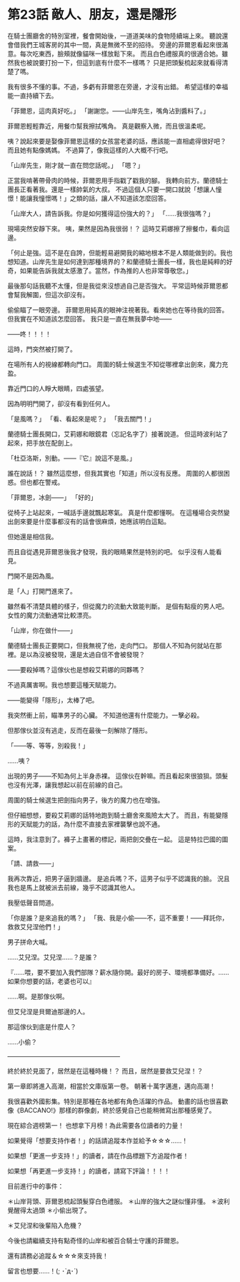 # 第23話 敵人、朋友，還是隱形

在騎士團廳舍的特別室裡，餐會開始後，一道道美味的食物陸續端上來。
聽說還會借我們王城客房的其中一間，真是無微不至的招待。
旁邊的菲爾恩看起來很滿意。每次吃東西，臉頰就像貓咪一樣放鬆下來。
而且白色禮服真的很適合她。雖然我也被說要打扮一下，但這到底有什麼不一樣嗎？
只是把頭髮梳起來就看得清楚了嗎。

我有很多不懂的事。不過，多虧有菲爾恩在旁邊，才沒有出錯。
希望這樣的幸福能一直持續下去。

「菲爾恩，這肉真好吃。」
「謝謝您。——山岸先生，嘴角沾到醬料了。」

菲爾恩輕輕靠近，用餐巾幫我擦拭嘴角。
真是觀察入微，而且很溫柔呢。

咦？說起來要是娶像菲爾恩這樣的女孩當老婆的話，應該能一直相處得很好吧？
而且她有點像媽媽。
不過算了，像我這樣的人大概不行吧。

「山岸先生，剛才就一直在問您話呢。」
「嗯？」

正當我啃著帶骨肉的時候，菲爾恩用手指戳了戳我的腳。
我轉向前方。蘭德騎士團長正看著我。還是一樣帥氣的大叔。
不過這個人只要一開口就說「想讓人憧憬！能讓我憧憬嗎！」之類的話，讓人不知道該怎麼回答。

「山岸大人，請告訴我。你是如何獲得這份強大的？」
「......我很強嗎？」

現場突然安靜下來。
咦，果然是因為我很弱！？
這時艾莉娜擦了擦餐巾，看向這邊。

「何止是強。這不是在自誇，但能輕易避開我的縮地根本不是人類能做到的。我也想知道。山岸先生是如何達到那種境界的？和蘭德騎士團長一樣，我也是純粹的好奇，如果能告訴我就太感激了。當然，作為推的人也非常尊敬您。」

最後那句話我聽不太懂，但是我從來沒想過自己是否強大。
平常這時候菲爾恩都會幫我解圍，但這次卻沒有。

偷偷瞄了一眼旁邊。
菲爾恩用純真的眼神注視著我。看來她也在等待我的回答。
但我實在不知道該怎麼回答。
我只是一直在無我夢中地——

——咚！！！！

這時，門突然被打開了。

在場所有人的視線都轉向門口。
周圍的騎士候選生不知從哪裡拿出劍來，魔力充盈。

靠近門口的人睜大眼睛，四處張望。

因為明明門開了，卻沒有看到任何人。

「是風嗎？」
「看、看起來是呢？」
「我去關門！」

蘭德騎士團長開口，艾莉娜和眼鏡君（忘記名字了）接著說道。
但這時波利站了起來，把手放在配劍上。

「杜亞洛斯，別動。——『它』說這不是風。」

誰在說話！？
雖然這麼想，但我其實也「知道」所以沒有反應。
周圍的人都很困惑。但也都在警戒。

「菲爾恩，冰劍——」
「好的」

從椅子上站起來，一喊話手邊就飄起寒氣。
真是什麼都懂啊。
在這種場合突然變出劍來要是什麼事都沒有的話會很麻煩，她應該明白這點。

但她還是相信我。

而且自從遇見菲爾恩後我才發現，我的眼睛果然是特別的吧。
似乎沒有人能看見。

門開不是因為風。

是「人」打開門進來了。

雖然看不清楚具體的樣子，但從魔力的流動大致能判斷。
是個有點瘦的男人吧。
女性的魔力流動通常比較漂亮。

「山岸，你在做什——」

蘭德騎士團長正要開口，但我無視了他，走向門口。
那個人不知為何就站在那裡。是以為沒被發現，還是太過自信不會被發現？

——要殺掉嗎？這傢伙也是想殺艾莉娜的同夥嗎？

不過真厲害啊。我也想要這種天賦能力。

——能變得「隱形」，太棒了吧。

我突然衝上前，瞄準男子的心臟。
不知道他還有什麼能力。一擊必殺。

但那傢伙並沒有逃走，反而在最後一刻解除了隱形。

「——等、等等，別殺我！」

......咦？

出現的男子——不知為何上半身赤裸。
這傢伙在幹嘛。而且看起來很狼狽。頭髮也沒有光澤，讓我想起以前在前線的自己。

周圍的騎士候選生把劍指向男子，後方的魔力也在增強。

但仔細想想，要殺艾莉娜的話特地跑到騎士廳舍來風險太大了。
而且，有能變隱形的天賦能力的話，為什麼不直接去家裡襲擊也說不通。

這時，我注意到了。褲子上畫著的標記，兩把劍交疊在一起。
這是特拉巴國的圖案。

「請、請救——」

我再次靠近，把男子逼到牆邊。
是追兵嗎？不，這男子似乎不認識我的臉。
況且我也是馬上就被派去前線，幾乎不認識其他人。

我壓低聲音問道。

「你是誰？是來追我的嗎？」
「我、我是小偷——不，這不重要！——拜託你，救救艾兒涅他們！」

男子拼命大喊。

......艾兒涅。艾兒涅......？是誰？

『......喂，要不要加入我們部隊？薪水隨你開。最好的房子、環境都準備好。......如果你想要的話，老婆也可以』

......啊。是那傢伙啊。

但艾兒涅是貝爾迪那邊的人。

那這傢伙到底是什麼人？

......小偷？

——————————————————

終於終於見面了，居然是在這種時機！？
而且，居然是要救艾兒涅！？

第一章即將進入高潮，相當於文庫版第一卷。
朝著十萬字邁進，邁向高潮！

我很喜歡外國影集。特別是那種在各地都有角色活躍的作品。
動畫的話也很喜歡像《BACCANO!》那樣的群像劇，終於感覺自己也能稍微寫出那種感覺了。

現在綜合週榜第一！
也想拿下月榜！為此需要各位讀者的力量！

如果覺得「想要支持作者！」的話請追蹤本作並給予☆☆☆......！

如果想「更進一步支持！」的讀者，請在作品標題下方追蹤作者！

如果想「再更進一步支持！」的讀者，請寫下評論！！！！

目前進行中的事件：

＊山岸背頭、菲爾恩梳起頭髮穿白色禮服。
＊山岸的強大之謎似懂非懂。
＊波利覺醒得太過頭
＊小偷出現了。

＊艾兒涅和後輩陷入危機？

今後也請繼續支持有點奇怪的山岸和被百合騎士守護的菲爾恩。

還有請務必追蹤＆☆☆☆來支持我！

留言也想要......！(; ･`д･´)